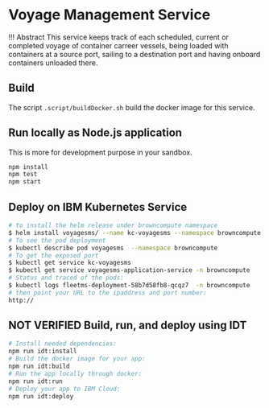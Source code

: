 # Voyage Management Service

!!! Abstract
        This service keeps track of each scheduled, current or completed voyage of container carreer vessels, being loaded with containers at a source port, sailing to a destination port and having onboard containers unloaded there. 


## Build

The script `.script/buildDocker.sh` build the docker image for this service.

## Run locally as Node.js application

This is more for development purpose in your sandbox.

```bash
npm install
npm test
npm start
```

## Deploy on IBM Kubernetes Service

```sh
# to install the helm release under browncompute namespace
$ helm install voyagesms/ --name kc-voyagesms --namespace browncompute 
# To see the pod deployment
$ kubectl describe pod voyagesms  --namespace browncompute
# To get the exposed port
$ kubectl get service kc-voyagesms
$ kubectl get service voyagesms-application-service -n browncompute
# Status and traced of the pods:
$ kubectl logs fleetms-deployment-58b7d58fb8-qcqz7  -n browncompute
# then point your URL to the ipaddress and port number:
http://
```

## NOT VERIFIED Build, run, and deploy using IDT

```bash
# Install needed dependencies:
npm run idt:install
# Build the docker image for your app:
npm run idt:build
# Run the app locally through docker:
npm run idt:run
# Deploy your app to IBM Cloud:
npm run idt:deploy
```
